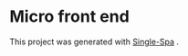# Micro front end

This project was generated with [Single-Spa](https://single-spa.js.org/docs/getting-started-overview/) .
